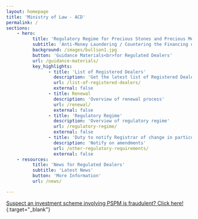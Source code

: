 ```yaml
---
layout: homepage
title: 'Ministry of Law - ACD'
permalink: /
sections:
    - hero:
          title: 'Regulatory Regime for Precious Stones and Precious Metals Dealers'
          subtitle: 'Anti-Money Laundering / Countering the Financing of Terrorism Division (ACD)'
          background: /images/bullion1.jpg
          button: 'Guidance Materials<br>for Regulated Dealers'
          url: /guidance-materials/
          key_highlights:
                - title: 'List of Registered Dealers'
                  description: 'Get the latest list of Registered Dealers in Singapore'
                  url: /list-of-registered-dealers/
                  external: false
                - title: Renewal
                  description: 'Overview of renewal process'
                  url: /renewal/
                  external: false
                - title: 'Regulatory Regime'
                  description: 'Overview of regulatory regime'
                  url: /regulatory-regime/
                  external: false
                - title: 'Duty to notify Registrar of change in particulars and circumstances'
                  description: 'Notify on amendments'
                  url: /other-regulatory-requirements/
                  external: false
    - resources:
          title: 'News for Regulated Dealers'
          subtitle: 'Latest News'
          button: 'More Information'
          url: /news/

---
```



<!-- Type your notification here - the notification bar will not appear if this is empty. For other changes, refer to _data/homepage.yml to edit the homepage -->
[Suspect an investment scheme involving PSPM is fraudulent? Click here!](/list-of-registered-dealers/#-what-is-covered-under-the-regulations){:target="_blank"}
